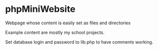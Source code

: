 # phpMiniWebsite
Webpage whose content is easily set as files and directories

Example content are mostly my school projects.

Set database login and password to lib.php to have comments working.

